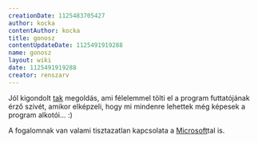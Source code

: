 ```yaml
---
creationDate: 1125483705427 
author: kocka 
contentAuthor: kocka 
title: gonosz 
contentUpdateDate: 1125491919288 
name: gonosz 
layout: wiki 
date: 1125491919288 
creator: renszarv 
---
```

Jól kigondolt [tak](tak.html) megoldás, ami félelemmel tölti el a program futtatójának érző szivét, amikor elképzeli, hogy mi mindenre lehettek még képesek a program alkotói... :)

A fogalomnak van valami tisztazatlan kapcsolata a [Microsoft](Microsoft.html)tal is.
